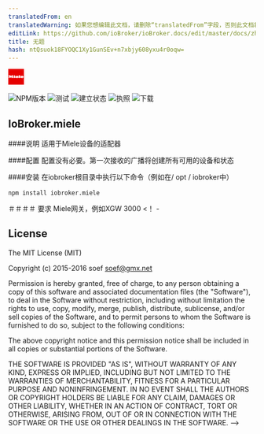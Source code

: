 ```yaml
---
translatedFrom: en
translatedWarning: 如果您想编辑此文档，请删除“translatedFrom”字段，否则此文档将再次自动翻译
editLink: https://github.com/ioBroker/ioBroker.docs/edit/master/docs/zh-cn/adapterref/iobroker.miele/README.md
title: 无题
hash: ntQsuok18FYOQC1Xy1GunSEv+n7xbjy608yxu4r0oqw=
---
```

![商标](../../../en/adapterref/iobroker.miele/admin/miele.png)

![NPM版本](http://img.shields.io/npm/v/iobroker.miele.svg)
![测试](http://img.shields.io/travis/soef/ioBroker.miele/master.svg)
![建立状态](https://ci.appveyor.com/api/projects/status/o43a9fj5a19d5n6y?svg=true)
![执照](https://img.shields.io/badge/license-MIT-blue.svg?style=flat)
![下载](https://img.shields.io/npm/dm/iobroker.miele.svg)

## IoBroker.miele
####说明
适用于Miele设备的适配器

####配置
配置没有必要。第一次接收的广播将创建所有可用的设备和状态

####安装
在iobroker根目录中执行以下命令（例如在/ opt / iobroker中）

```
npm install iobroker.miele
```

＃＃＃＃ 要求
Miele网关，例如XGW 3000 <！ -

## License
The MIT License (MIT)

Copyright (c) 2015-2016 soef <soef@gmx.net>

Permission is hereby granted, free of charge, to any person obtaining a copy
of this software and associated documentation files (the "Software"), to deal
in the Software without restriction, including without limitation the rights
to use, copy, modify, merge, publish, distribute, sublicense, and/or sell
copies of the Software, and to permit persons to whom the Software is
furnished to do so, subject to the following conditions:

The above copyright notice and this permission notice shall be included in
all copies or substantial portions of the Software.

THE SOFTWARE IS PROVIDED "AS IS", WITHOUT WARRANTY OF ANY KIND, EXPRESS OR
IMPLIED, INCLUDING BUT NOT LIMITED TO THE WARRANTIES OF MERCHANTABILITY,
FITNESS FOR A PARTICULAR PURPOSE AND NONINFRINGEMENT. IN NO EVENT SHALL THE
AUTHORS OR COPYRIGHT HOLDERS BE LIABLE FOR ANY CLAIM, DAMAGES OR OTHER
LIABILITY, WHETHER IN AN ACTION OF CONTRACT, TORT OR OTHERWISE, ARISING FROM,
OUT OF OR IN CONNECTION WITH THE SOFTWARE OR THE USE OR OTHER DEALINGS IN
THE SOFTWARE.
-->